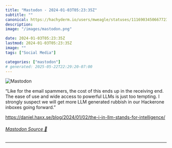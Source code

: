 ```yaml
---
title: "Mastodon - 2024-01-03T05:23:35Z"
subtitle: ""
canonical: https://hachyderm.io/users/mweagle/statuses/111690345066772316
description:
image: "/images/mastodon.png"

date: 2024-01-03T05:23:35Z
lastmod: 2024-01-03T05:23:35Z
image: ""
tags: ["Social Media"]

categories: ["mastodon"]
# generated: 2025-05-22T22:29:20-07:00
---
```

![Mastodon](/images/mastodon.png)

<p>“Like for the email spammers, the cost of this ends up in the receiving end. The ease of use and wide access to powerful LLMs is just too tempting. I strongly suspect we will get more LLM generated rubbish in our Hackerone inboxes going forward.”</p><p><a href="https://daniel.haxx.se/blog/2024/01/02/the-i-in-llm-stands-for-intelligence/" target="_blank" rel="nofollow noopener noreferrer" translate="no"><span class="invisible">https://</span><span class="ellipsis">daniel.haxx.se/blog/2024/01/02</span><span class="invisible">/the-i-in-llm-stands-for-intelligence/</span></a></p>


###### [Mastodon Source 🐘](https://hachyderm.io/@mweagle/111690345066772316)

___
